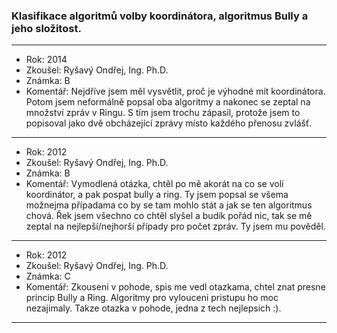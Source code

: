 ### Klasifikace algoritmů volby koordinátora, algoritmus Bully a jeho složitost.

----------------------------------------

- Rok: 2014
- Zkoušel: Ryšavý Ondřej, Ing. Ph.D.
- Známka: B
- Komentář: Nejdříve jsem měl vysvětlit, proč je výhodné mít koordinátora. Potom jsem neformálně popsal oba algoritmy a nakonec se zeptal na množství zpráv v Ringu. S tím jsem trochu zápasil, protože jsem to popisoval jako dvě obcházející zprávy místo každého přenosu zvlášť.

----------------------------------------

- Rok: 2012
- Zkoušel: Ryšavý Ondřej, Ing. Ph.D.
- Známka: B
- Komentář: Vymodlená otázka, chtěl po mě akorát na co se volí koordinátor, a pak pospat bully a ring. Ty jsem popsal se všema možnejma případama co by se tam mohlo stát a jak se ten algoritmus chová. Řek jsem všechno co chtěl slyšel a budík pořád nic, tak se mě zeptal na nejlepší/nejhorší případy pro počet zpráv. Ty jsem mu pověděl.

----------------------------------------

- Rok: 2012
- Zkoušel: Ryšavý Ondřej, Ing. Ph.D.
- Známka: C
- Komentář: Zkouseni v pohode, spis me vedl otazkama, chtel znat presne princip Bully a Ring. Algoritmy pro vylouceni pristupu ho moc nezajimaly. Takze otazka v pohode, jedna z tech nejlepsich :).

----------------------------------------
